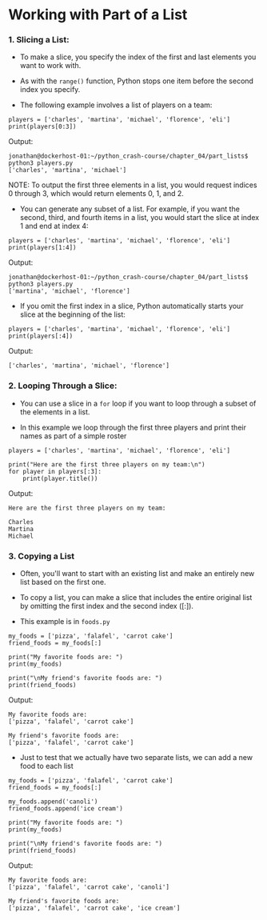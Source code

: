 # Working with Part of a List

### 1. Slicing a List:

- To make a slice, you specify the index of the first and last elements you want to work with. 

- As with the `range()` function, Python stops one item before the second index you specify.

- The following example involves a list of players on a team:

```
players = ['charles', 'martina', 'michael', 'florence', 'eli']
print(players[0:3])
```

Output:

```
jonathan@dockerhost-01:~/python_crash-course/chapter_04/part_lists$ python3 players.py
['charles', 'martina', 'michael']
```

NOTE: To output the first three elements in a list, you would request indices 0 through 3, which would return elements 0, 1, and 2.

- You can generate any subset of a list. For example, if you want the second, third, and fourth items in a list, you would start the slice at index 1 and end at index 4:

```
players = ['charles', 'martina', 'michael', 'florence', 'eli']
print(players[1:4])
```

Output:

```
jonathan@dockerhost-01:~/python_crash-course/chapter_04/part_lists$ python3 players.py
['martina', 'michael', 'florence']
```

- If you omit the first index in a slice, Python automatically starts your slice at the beginning of the list:

```
players = ['charles', 'martina', 'michael', 'florence', 'eli']
print(players[:4])
```

Output:

```
['charles', 'martina', 'michael', 'florence']
```

### 2. Looping Through a Slice:

- You can use a slice in a `for` loop if you want to loop through a subset of the elements in a list. 

- In this example we loop through the first three players and print their names as part of a simple roster

```
players = ['charles', 'martina', 'michael', 'florence', 'eli']

print("Here are the first three players on my team:\n")
for player in players[:3]:
    print(player.title())
```

Output:

```
Here are the first three players on my team:

Charles
Martina
Michael
```

### 3. Copying a List

- Often, you'll want to start with an existing list and make an entirely new list based on the first one. 

- To copy a list, you can make a slice that includes the entire original list by omitting the first index and the second index ([:]).

- This example is in `foods.py`

```
my_foods = ['pizza', 'falafel', 'carrot cake']
friend_foods = my_foods[:]

print("My favorite foods are: ")
print(my_foods)

print("\nMy friend's favorite foods are: ")
print(friend_foods)
```

Output:

```
My favorite foods are: 
['pizza', 'falafel', 'carrot cake']

My friend's favorite foods are: 
['pizza', 'falafel', 'carrot cake']
```

- Just to test that we actually have two separate lists, we can add a new food to each list

```
my_foods = ['pizza', 'falafel', 'carrot cake']
friend_foods = my_foods[:]

my_foods.append('canoli')
friend_foods.append('ice cream')

print("My favorite foods are: ")
print(my_foods)

print("\nMy friend's favorite foods are: ")
print(friend_foods)
```

Output:

```
My favorite foods are:
['pizza', 'falafel', 'carrot cake', 'canoli']

My friend's favorite foods are:
['pizza', 'falafel', 'carrot cake', 'ice cream']
```